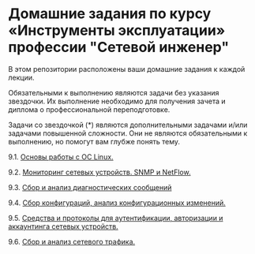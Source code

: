 #  Домашние задания по курсу «Инструменты эксплуатации» профессии "Сетевой инженер"

В этом репозитории расположены ваши домашние задания к каждой лекции. 

Обязательными к выполнению являются задачи без указания звездочки. Их выполнение необходимо для получения зачета и диплома о профессиональной переподготовке.

Задачи со звездочкой (*) являются дополнительными задачами и/или задачами повышенной сложности. Они не являются обязательными к выполнению, но помогут вам глубже понять тему.


9.1. [Основы работы с ОС Linux. ](https://github.com/netology-code/optnt-homeworks/blob/main/9.1/9-01.md)

9.2. [Мониторинг сетевых устройств. SNMP и NetFlow. ]()

9.3. [Сбор и анализ диагностических сообщений]()

9.4. [Сбор конфигураций, анализ конфигурационных изменений.]()

9.5. [Средства и протоколы для аутентификации, авторизации и аккаунтинга сетевых устройств.]()

9.6. [Сбор и анализ сетевого трафика.]()
